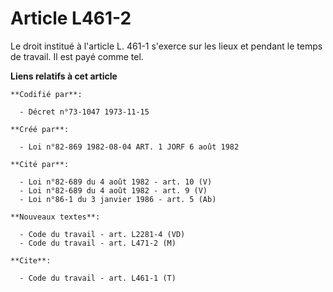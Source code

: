 # Article L461-2

Le droit institué à l'article L. 461-1 s'exerce sur les lieux et pendant le temps de travail. Il est payé comme tel.

**Liens relatifs à cet article**

	**Codifié par**:

	  - Décret n°73-1047 1973-11-15

	**Créé par**:

	  - Loi n°82-869 1982-08-04 ART. 1 JORF 6 août 1982

	**Cité par**:

	  - Loi n°82-689 du 4 août 1982 - art. 10 (V)
	  - Loi n°82-689 du 4 août 1982 - art. 9 (V)
	  - Loi n°86-1 du 3 janvier 1986 - art. 5 (Ab)

	**Nouveaux textes**:

	  - Code du travail - art. L2281-4 (VD)
	  - Code du travail - art. L471-2 (M)

	**Cite**:

	  - Code du travail - art. L461-1 (T)
